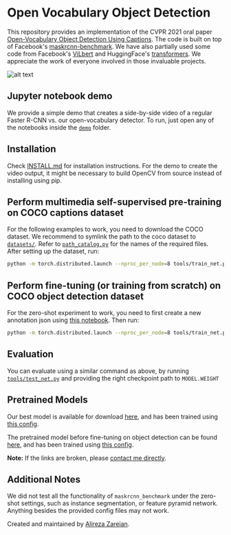 # Open Vocabulary Object Detection

This repository provides an implementation of the CVPR 2021 oral paper [Open-Vocabulary Object Detection Using Captions](https://arxiv.org/pdf/2011.10678.pdf). The code is built on top of Facebook's [maskrcnn-benchmark](https://github.com/facebookresearch/maskrcnn-benchmark). We have also partially used some code from Facebook's [ViLbert](https://github.com/facebookresearch/vilbert-multi-task) and HuggingFace's [transformers](https://github.com/huggingface/transformers). We appreciate the work of everyone involved in those invaluable projects.

![alt text](demo/example.jpg)

## Jupyter notebook demo

We provide a simple demo that creates a side-by-side video of a regular Faster R-CNN vs. our open-vocabulary detector. To run, just open any of the notebooks inside the [`demo`](demo) folder.

## Installation

Check [INSTALL.md](INSTALL.md) for installation instructions. For the demo to create the video output, it might be necessary to build OpenCV from source instead of installing using pip.

## Perform multimedia self-supervised pre-training on COCO captions dataset

For the following examples to work, you need to download the COCO dataset.
We recommend to symlink the path to the coco dataset to [`datasets/`](datasets). Refer to [`path_catalog.py`](maskrcnn_benchmark/config/path_catalog.py) for the names of the required files. After setting up the dataset, run:

```bash
python -m torch.distributed.launch --nproc_per_node=8 tools/train_net.py --config-file configs/mmss_v07.yaml --skip-test OUTPUT_DIR ~/runs/vltrain/121
```

## Perform fine-tuning (or training from scratch) on COCO object detection dataset

For the zero-shot experiment to work, you need to first create a new annotation json using [this notebook](ipynb/003.ipynb). Then run:

```bash
python -m torch.distributed.launch --nproc_per_node=8 tools/train_net.py --config-file configs/zeroshot_v06.yaml OUTPUT_DIR ~/runs/maskrcnn/130
```

## Evaluation
You can evaluate using a similar command as above, by running [`tools/test_net.py`](tools/test_net.py) and providing the right checkpoint path to `MODEL.WEIGHT`


## Pretrained Models

Our best model is available for download [here](https://drive.google.com/file/d/1lP7LFRCPKIbKjXK_n6xCDn80I7WEH3-h/view?usp=sharing), and has been trained using [this config](configs/zeroshot_v06.yaml).

The pretrained model before fine-tuning on object detection can be found [here](https://drive.google.com/file/d/1mFnAZVnn2NT2Ys841EPOMaQ6jnvFXPWJ/view?usp=sharing), and has been trained using [this config](configs/mmss_v07.yaml).


**Note:** If the links are broken, please [contact me directly](mailto:alireza@cs.columbia.edu).

## Additional Notes

We did not test all the functionality of `maskrcnn_benchmark` under the zero-shot settings, such as instance segmentation, or feature pyramid network. Anything besides the provided config files may not work.

Created and maintained by [Alireza Zareian](https://www.linkedin.com/in/alzareian/).
